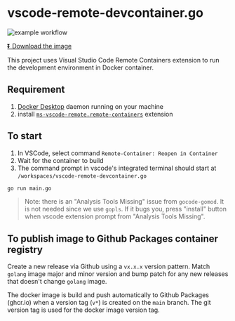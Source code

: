 # vscode-remote-devcontainer.go

![example workflow](https://github.com/simplestruct/vscode-remote-devcontainer.go/actions/workflows/publish-image.yaml/badge.svg)

[:arrow_double_down: Download the image](https://github.com/simplestruct/vscode-remote-devcontainer.go/pkgs/container/vscode-remote-devcontainer.go)

This project uses Visual Studio Code Remote Containers extension to run the development environment in Docker container.

## Requirement

1. [Docker Desktop](https://docs.docker.com/docker-for-mac/install/) daemon running on your machine
2. install [`ms-vscode-remote.remote-containers`](https://marketplace.visualstudio.com/items?itemName=ms-vscode-remote.remote-containers) extension

## To start

1. In VSCode, select command `Remote-Container: Reopen in Container`
2. Wait for the container to build
3. The command prompt in vscode's integrated terminal should start at `/workspaces/vscode-remote-devcontainer.go`

```sh
go run main.go
```

> Note: there is an "Analysis Tools Missing" issue from `gocode-gomod`. It is not needed since we use `gopls`. If it bugs you, press "install" button when vscode extension prompt from "Analysis Tools Missing".

## To publish image to Github Packages container registry

Create a new release via Github using a `vx.x.x` version pattern. Match `golang` image major and minor version and bump patch for any new releases that doesn't change `golang` image.

The docker image is build and push automatically to Github Packages (ghcr.io) when a version tag (`v*`) is created on the `main` branch. The git version tag is used for the docker image version tag.
